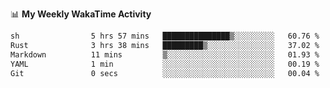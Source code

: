<!--
**stamp711/stamp711** is a ✨ _special_ ✨ repository because its `README.md` (this file) appears on your GitHub profile.

Here are some ideas to get you started:

- 🔭 I’m currently working on ...
- 🌱 I’m currently learning ...
- 👯 I’m looking to collaborate on ...
- 🤔 I’m looking for help with ...
- 💬 Ask me about ...
- 📫 How to reach me: ...
- 😄 Pronouns: ...
- ⚡ Fun fact: ...
-->

📊 **My Weekly WakaTime Activity**

<!--START_SECTION:waka-->

```txt
sh                5 hrs 57 mins   ███████████████▒░░░░░░░░░   60.76 %
Rust              3 hrs 38 mins   █████████▒░░░░░░░░░░░░░░░   37.02 %
Markdown          11 mins         ▒░░░░░░░░░░░░░░░░░░░░░░░░   01.93 %
YAML              1 min           ░░░░░░░░░░░░░░░░░░░░░░░░░   00.19 %
Git               0 secs          ░░░░░░░░░░░░░░░░░░░░░░░░░   00.04 %
```

<!--END_SECTION:waka-->
